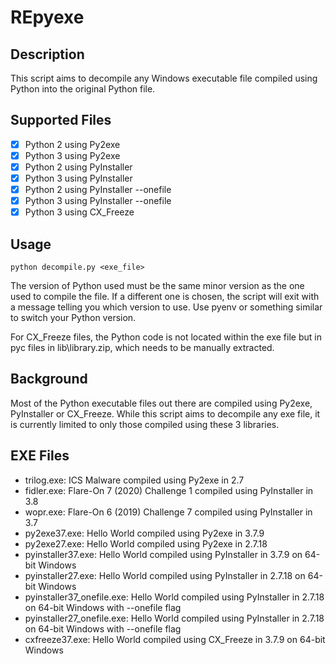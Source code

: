 # REpyexe

## Description

This script aims to decompile any Windows executable file compiled using Python into the original Python file.

## Supported Files

- [x] Python 2 using Py2exe
- [x] Python 3 using Py2exe
- [x] Python 2 using PyInstaller
- [x] Python 3 using PyInstaller 
- [x] Python 2 using PyInstaller --onefile
- [x] Python 3 using PyInstaller --onefile
- [x] Python 3 using CX_Freeze 

## Usage

```
python decompile.py <exe_file>
```
The version of Python used must be the same minor version as the one used to compile the file. If a different one is chosen, the script will exit with a message telling you which version to use. Use pyenv or something similar to switch your Python version.

For CX_Freeze files, the Python code is not located within the exe file but in pyc files in lib\library.zip, which needs to be manually extracted.

## Background

Most of the Python executable files out there are compiled using Py2exe, PyInstaller or CX_Freeze. While this script aims to decompile any exe file, it is currently limited to only those compiled using these 3 libraries.

## EXE Files

- trilog.exe: ICS Malware compiled using Py2exe in 2.7
- fidler.exe: Flare-On 7 (2020) Challenge 1 compiled using PyInstaller in 3.8
- wopr.exe: Flare-On 6 (2019) Challenge 7 compiled using PyInstaller in 3.7
- py2exe37.exe: Hello World compiled using Py2exe in 3.7.9
- py2exe27.exe: Hello World compiled using Py2exe in 2.7.18
- pyinstaller37.exe: Hello World compiled using PyInstaller in 3.7.9 on 64-bit Windows
- pyinstaller27.exe: Hello World compiled using PyInstaller in 2.7.18 on 64-bit Windows
- pyinstaller37_onefile.exe: Hello World compiled using PyInstaller in 2.7.18 on 64-bit Windows with --onefile flag
- pyinstaller27_onefile.exe: Hello World compiled using PyInstaller in 2.7.18 on 64-bit Windows with --onefile flag
- cxfreeze37.exe: Hello World compiled using CX_Freeze in 3.7.9 on 64-bit Windows